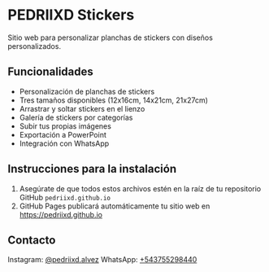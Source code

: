 # PEDRIIXD Stickers

Sitio web para personalizar planchas de stickers con diseños personalizados.

## Funcionalidades

- Personalización de planchas de stickers
- Tres tamaños disponibles (12x16cm, 14x21cm, 21x27cm)
- Arrastrar y soltar stickers en el lienzo
- Galería de stickers por categorías
- Subir tus propias imágenes
- Exportación a PowerPoint
- Integración con WhatsApp

## Instrucciones para la instalación

1. Asegúrate de que todos estos archivos estén en la raíz de tu repositorio GitHub `pedriixd.github.io`
2. GitHub Pages publicará automáticamente tu sitio web en https://pedriixd.github.io

## Contacto

Instagram: [@pedriixd.alvez](https://www.instagram.com/pedriixd.alvez?igsh=MWxyYnY2d2ZjY3k5dw==)
WhatsApp: [+543755298440](https://wa.me/543755298440)